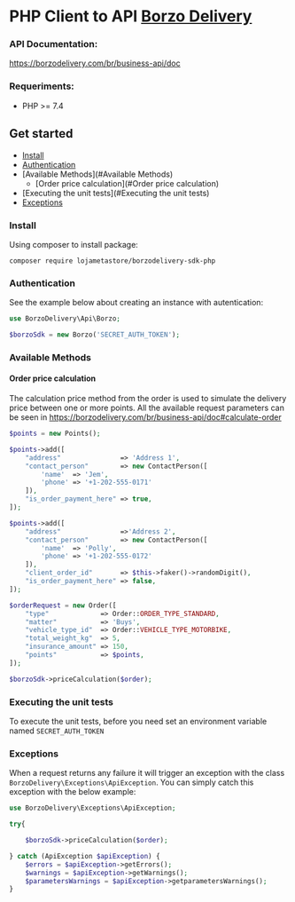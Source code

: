# PHP Client to API [Borzo Delivery](https://borzodelivery.com)

### API Documentation:

https://borzodelivery.com/br/business-api/doc


### Requeriments:

* PHP >= 7.4


## Get started

- [Install](#Install)
- [Authentication](#Authentication)
- [Available Methods](#Available Methods)
    - [Order price calculation](#Order price calculation)
- [Executing the unit tests](#Executing the unit tests)
- [Exceptions](#Exceptions)


### Install

Using composer to install package:

`composer require lojametastore/borzodelivery-sdk-php`

### Authentication

See the example below about creating an instance with autentication:

```php
use BorzoDelivery\Api\Borzo;

$borzoSdk = new Borzo('SECRET_AUTH_TOKEN');
```


### Available Methods

#### Order price calculation

The calculation price method from the order is used to simulate the delivery price between one or more points.
All the available request parameters can be seen in https://borzodelivery.com/br/business-api/doc#calculate-order

```php
$points = new Points();

$points->add([
    "address"               => 'Address 1',
    "contact_person"        => new ContactPerson([
        'name'  => 'Jem',
        'phone' => '+1-202-555-0171'
    ]),
    "is_order_payment_here" => true,
]);

$points->add([
    "address"               =>'Address 2',
    "contact_person"        => new ContactPerson([
        'name'  => 'Polly',
        'phone' => '+1-202-555-0172'
    ]),
    "client_order_id"       => $this->faker()->randomDigit(),
    "is_order_payment_here" => false,
]);

$orderRequest = new Order([
    "type"             => Order::ORDER_TYPE_STANDARD,
    "matter"           => 'Buys',
    "vehicle_type_id"  => Order::VEHICLE_TYPE_MOTORBIKE,
    "total_weight_kg"  => 5,
    "insurance_amount" => 150,
    "points"           => $points,
]);

$borzoSdk->priceCalculation($order);
```

### Executing the unit tests

To execute the unit tests, before you need set an environment variable named `SECRET_AUTH_TOKEN`


### Exceptions

When a request returns any failure it will trigger an exception with the class `BorzoDelivery\Exceptions\ApiException`.
You can simply catch this exception with the below example:

```php
use BorzoDelivery\Exceptions\ApiException;

try{

    $borzoSdk->priceCalculation($order);

} catch (ApiException $apiException) {
    $errors = $apiException->getErrors();
    $warnings = $apiException->getWarnings();
    $parametersWarnings = $apiException->getparametersWarnings();
}
```